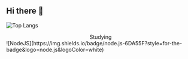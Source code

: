 ## Hi there 👋

![Top Langs](https://github-readme-stats.vercel.app/api/top-langs/?username=Znsim&layout=compact)

<div align="center"> Studying </div>
  ![NodeJS](https://img.shields.io/badge/node.js-6DA55F?style=for-the-badge&logo=node.js&logoColor=white)

<!--
**Znsim/Znsim** is a ✨ _special_ ✨ repository because its `README.md` (this file) appears on your GitHub profile.

Here are some ideas to get you started:

- 🔭 I’m currently working on ...
- 🌱 I’m currently learning ...
- 👯 I’m looking to collaborate on ...
- 🤔 I’m looking for help with ...
- 💬 Ask me about ...
- 📫 How to reach me: ...
- 😄 Pronouns: ...
- ⚡ Fun fact: ...
-->
